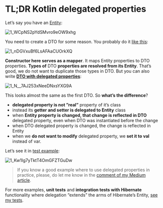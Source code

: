 # TL;DR Kotlin delegated properties
Let’s say you have an [Entity](https://github.com/Vergil333/delegated-dto-demo/blob/master/src/main/kotlin/com/martinmachava/delegationtutorial/entities.kt#L11):

![1_WCpNS2pYdSMvro9eOW9xhg](https://user-images.githubusercontent.com/569066/157916373-820ada10-6cd5-4d67-bc12-397427e84e8c.png)

You need to create a DTO for some reason. You probably do it [like this](https://github.com/Vergil333/delegated-dto-demo/blob/master/src/main/kotlin/com/martinmachava/delegationtutorial/dtos.kt#L4):

![1_nDGVxuBf6LsAFAaCUOrkXQ](https://user-images.githubusercontent.com/569066/157916448-63fb1655-dd56-42fb-a7b5-2021ec090292.png)

**Constructor here serves as a mapper**. It maps Entity properties to DTO properties.
**Types of** DTO **properties are resolved from its Entity**. That’s good, we do not want to duplicate those types in DTO.
But you can also write [**DTO with delegated properties**](https://github.com/Vergil333/delegated-dto-demo/blob/master/src/main/kotlin/com/martinmachava/delegationtutorial/dtos.kt#L13):

![1_N__7AJ253xNeeDNxsYXG9A](https://user-images.githubusercontent.com/569066/157918973-719035ce-57d0-4164-a5df-da44321ba29c.png)

This looks almost the same as the first DTO. So **what’s the difference**?
- **delegated property is not ”real”** property of it’s class
- instead its **getter and setter is delegated to Entity** class
- when **Entity property is changed, that change is reflected in DTO** delegated property, even when DTO was instantiated before the change
- when DTO delegated property is changed, the change is reflected in Entity
- when we **do not want to modify** delegated property, we **set it to val** instead of var.

Let’s see it in [test example](https://github.com/Vergil333/delegated-dto-demo/blob/master/src/test/kotlin/com/martinmachava/delegationtutorial/unit/MediumDemoTest.kt#L11):

![1_Kw1Ig7yTktT4OmGFZTGuDw](https://user-images.githubusercontent.com/569066/157918719-4b593bca-a864-4b31-9958-75571bf72cc2.png)

> If you know a good example where to use delegated properties in practice, please, do let me know in the [comment of my Medium article](https://medium.com/@vergil333/tl-dr-kotlin-delegated-properties-5137ba50cf64).

For more examples, **unit tests** and **integration tests with Hibernate** functionality where delegation “extends” the arms of Hibernate’s Entity, [see my tests](https://github.com/Vergil333/delegated-dto-demo/tree/master/src/test/kotlin/com/martinmachava/delegationtutorial).
